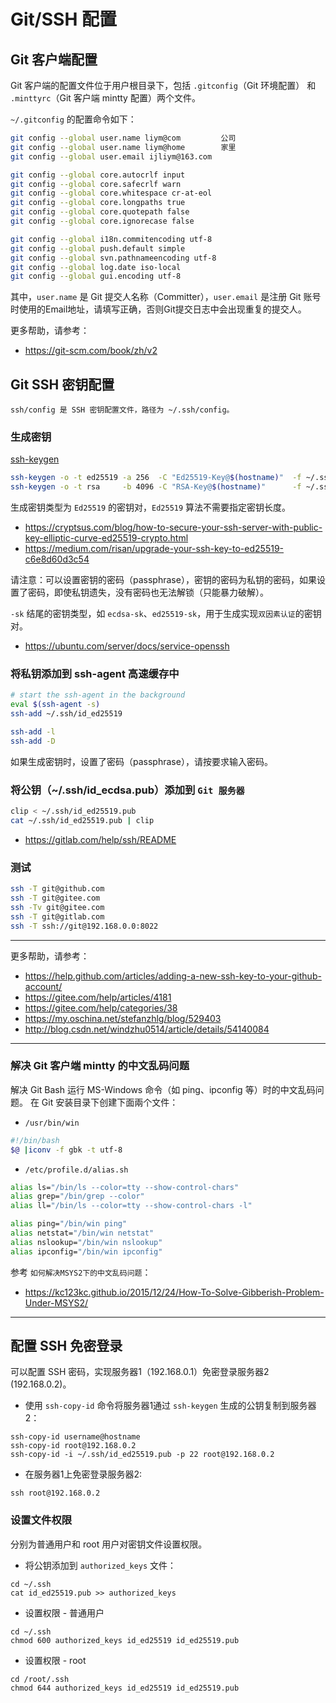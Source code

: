# Git/SSH 配置

## Git 客户端配置

Git 客户端的配置文件位于用户根目录下，包括 `.gitconfig`（Git 环境配置） 和 `.minttyrc`（Git 客户端 mintty 配置）两个文件。

`~/.gitconfig` 的配置命令如下：

```bash
git config --global user.name liym@com         公司
git config --global user.name liym@home        家里
git config --global user.email ijliym@163.com

git config --global core.autocrlf input
git config --global core.safecrlf warn
git config --global core.whitespace cr-at-eol
git config --global core.longpaths true
git config --global core.quotepath false
git config --global core.ignorecase false

git config --global i18n.commitencoding utf-8
git config --global push.default simple
git config --global svn.pathnameencoding utf-8
git config --global log.date iso-local
git config --global gui.encoding utf-8
```

其中，`user.name` 是 Git 提交人名称（Committer），`user.email` 是注册 Git 账号时使用的Email地址，请填写正确，否则Git提交日志中会出现重复的提交人。

更多帮助，请参考：

 - https://git-scm.com/book/zh/v2

## Git SSH 密钥配置

```
ssh/config 是 SSH 密钥配置文件，路径为 ~/.ssh/config。
```

### 生成密钥

[ssh-keygen](https://jlk.fjfi.cvut.cz/arch/manpages/man/ssh-keygen.1.en)

```bash
ssh-keygen -o -t ed25519 -a 256  -C "Ed25519-Key@$(hostname)"  -f ~/.ssh/id_ed25519
ssh-keygen -o -t rsa     -b 4096 -C "RSA-Key@$(hostname)"      -f ~/.ssh/id_rsa
```

生成密钥类型为 `Ed25519` 的密钥对，`Ed25519` 算法不需要指定密钥长度。

 - https://cryptsus.com/blog/how-to-secure-your-ssh-server-with-public-key-elliptic-curve-ed25519-crypto.html
 - https://medium.com/risan/upgrade-your-ssh-key-to-ed25519-c6e8d60d3c54

请注意：可以设置密钥的密码（passphrase），密钥的密码为私钥的密码，如果设置了密码，即使私钥遗失，没有密码也无法解锁（只能暴力破解）。

`-sk` 结尾的密钥类型，如 `ecdsa-sk`、`ed25519-sk`，用于生成实现`双因素认证`的密钥对。

 - https://ubuntu.com/server/docs/service-openssh

### 将私钥添加到 ssh-agent 高速缓存中

```bash
# start the ssh-agent in the background
eval $(ssh-agent -s)
ssh-add ~/.ssh/id_ed25519

ssh-add -l
ssh-add -D
```

如果生成密钥时，设置了密码（passphrase），请按要求输入密码。

### 将公钥（~/.ssh/id_ecdsa.pub）添加到 `Git 服务器`

```bash
clip < ~/.ssh/id_ed25519.pub
cat ~/.ssh/id_ed25519.pub | clip
```

 - https://gitlab.com/help/ssh/README

### 测试

```bash
ssh -T git@github.com
ssh -T git@gitee.com
ssh -Tv git@gitee.com
ssh -T git@gitlab.com
ssh -T ssh://git@192.168.0.0:8022
```

---

更多帮助，请参考：

 - https://help.github.com/articles/adding-a-new-ssh-key-to-your-github-account/
 - https://gitee.com/help/articles/4181
 - https://gitee.com/help/categories/38
 - https://my.oschina.net/stefanzhlg/blog/529403
 - http://blog.csdn.net/windzhu0514/article/details/54140084

---

### 解决 Git 客户端 mintty 的中文乱码问题

解决 Git Bash 运行 MS-Windows 命令（如 ping、ipconfig 等）时的中文乱码问题。
在 Git 安装目录下创建下面兩个文件：

 * `/usr/bin/win`

```bash
#!/bin/bash
$@ |iconv -f gbk -t utf-8
```

 * `/etc/profile.d/alias.sh`

```bash
alias ls="/bin/ls --color=tty --show-control-chars"
alias grep="/bin/grep --color"
alias ll="/bin/ls --color=tty --show-control-chars -l"

alias ping="/bin/win ping"
alias netstat="/bin/win netstat"
alias nslookup="/bin/win nslookup"
alias ipconfig="/bin/win ipconfig"
```

参考 `如何解决MSYS2下的中文乱码问题`：

 - https://kc123kc.github.io/2015/12/24/How-To-Solve-Gibberish-Problem-Under-MSYS2/

---

## 配置 SSH 免密登录

可以配置 SSH 密码，实现服务器1（192.168.0.1）免密登录服务器2 (192.168.0.2)。

 - 使用 `ssh-copy-id` 命令将服务器1通过 `ssh-keygen` 生成的公钥复制到服务器2：

```shell script
ssh-copy-id username@hostname
ssh-copy-id root@192.168.0.2
ssh-copy-id -i ~/.ssh/id_ed25519.pub -p 22 root@192.168.0.2
```

 - 在服务器1上免密登录服务器2:
 
 ```shell script
ssh root@192.168.0.2
```

### 设置文件权限

分别为普通用户和 root 用户对密钥文件设置权限。

 - 将公钥添加到 `authorized_keys` 文件：

```shell script
cd ~/.ssh
cat id_ed25519.pub >> authorized_keys
```

 - 设置权限 - 普通用户

```shell script
cd ~/.ssh
chmod 600 authorized_keys id_ed25519 id_ed25519.pub
```

 - 设置权限 - root

```shell script
cd /root/.ssh
chmod 644 authorized_keys id_ed25519 id_ed25519.pub
```

